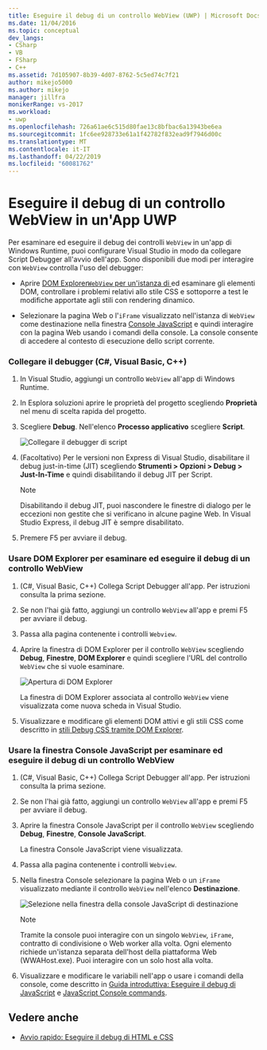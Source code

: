 ```yaml
---
title: Eseguire il debug di un controllo WebView (UWP) | Microsoft Docs
ms.date: 11/04/2016
ms.topic: conceptual
dev_langs:
- CSharp
- VB
- FSharp
- C++
ms.assetid: 7d105907-8b39-4d07-8762-5c5ed74c7f21
author: mikejo5000
ms.author: mikejo
manager: jillfra
monikerRange: vs-2017
ms.workload:
- uwp
ms.openlocfilehash: 726a61ae6c515d80fae13c8bfbac6a13943be6ea
ms.sourcegitcommit: 1fc6ee928733e61a1f42782f832ead9f7946d00c
ms.translationtype: MT
ms.contentlocale: it-IT
ms.lasthandoff: 04/22/2019
ms.locfileid: "60081762"
---
```

# <a name="debug-a-webview-control-in-a-uwp-app"></a>Eseguire il debug di un controllo WebView in un'App UWP

 Per esaminare ed eseguire il debug dei controlli `WebView` in un'app di Windows Runtime, puoi configurare Visual Studio in modo da collegare Script Debugger all'avvio dell'app. Sono disponibili due modi per interagire con `WebView` controlla l'uso del debugger:

- Aprire [DOM Explorer`WebView` per un'istanza di ](../debugger/quickstart-debug-html-and-css.md) ed esaminare gli elementi DOM, controllare i problemi relativi allo stile CSS e sottoporre a test le modifiche apportate agli stili con rendering dinamico.

- Selezionare la pagina Web o l'`iFrame` visualizzato nell'istanza di `WebView` come destinazione nella finestra [Console JavaScript](../debugger/javascript-console-commands.md) e quindi interagire con la pagina Web usando i comandi della console. La console consente di accedere al contesto di esecuzione dello script corrente.

### <a name="attach-the-debugger-c-visual-basic-c"></a>Collegare il debugger (C#, Visual Basic, C++)

1. In Visual Studio, aggiungi un controllo `WebView` all'app di Windows Runtime.

2. In Esplora soluzioni aprire le proprietà del progetto scegliendo **Proprietà** nel menu di scelta rapida del progetto.

3. Scegliere **Debug**. Nell'elenco **Processo applicativo** scegliere **Script**.

     ![Collegare il debugger di script](../debugger/media/js_dom_webview_script_debugger.png "JS_DOM_WebView_Script_Debugger")

4. (Facoltativo) Per le versioni non Express di Visual Studio, disabilitare il debug just-in-time (JIT) scegliendo **Strumenti > Opzioni > Debug > Just-In-Time** e quindi disabilitando il debug JIT per Script.

    > [!NOTE]
    >  Disabilitando il debug JIT, puoi nascondere le finestre di dialogo per le eccezioni non gestite che si verificano in alcune pagine Web. In Visual Studio Express, il debug JIT è sempre disabilitato.

5. Premere F5 per avviare il debug.

### <a name="use-the-dom-explorer-to-inspect-and-debug-a-webview-control"></a>Usare DOM Explorer per esaminare ed eseguire il debug di un controllo WebView

1. (C#, Visual Basic, C++) Collega Script Debugger all'app. Per istruzioni consulta la prima sezione.

2. Se non l'hai già fatto, aggiungi un controllo `WebView` all'app e premi F5 per avviare il debug.

3. Passa alla pagina contenente i controlli `Webview`.

4. Aprire la finestra di DOM Explorer per il controllo `WebView` scegliendo **Debug**, **Finestre**, **DOM Explorer** e quindi scegliere l'URL del controllo `WebView` che si vuole esaminare.

     ![Apertura di DOM Explorer](../debugger/media/js_dom_webview.png "JS_DOM_WebView")

     La finestra di DOM Explorer associata al controllo `WebView` viene visualizzata come nuova scheda in Visual Studio.

5. Visualizzare e modificare gli elementi DOM attivi e gli stili CSS come descritto in [stili Debug CSS tramite DOM Explorer](/visualstudio/debugger/quickstart-debug-html-and-css).

### <a name="use-the-javascript-console-window-to-inspect-and-debug-a-webview-control"></a>Usare la finestra Console JavaScript per esaminare ed eseguire il debug di un controllo WebView

1. (C#, Visual Basic, C++) Collega Script Debugger all'app. Per istruzioni consulta la prima sezione.

2. Se non l'hai già fatto, aggiungi un controllo `WebView` all'app e premi F5 per avviare il debug.

3. Aprire la finestra Console JavaScript per il controllo `WebView` scegliendo **Debug**, **Finestre**, **Console JavaScript**.

     La finestra Console JavaScript viene visualizzata.

4. Passa alla pagina contenente i controlli `Webview`.

5. Nella finestra Console selezionare la pagina Web o un `iFrame` visualizzato mediante il controllo `WebView` nell'elenco **Destinazione**.

     ![Selezione nella finestra della console JavaScript di destinazione](../debugger/media/js_console_target.png "JS_Console_Target")

    > [!NOTE]
    >  Tramite la console puoi interagire con un singolo `WebView`, `iFrame`, contratto di condivisione o Web worker alla volta. Ogni elemento richiede un'istanza separata dell'host della piattaforma Web (WWAHost.exe). Puoi interagire con un solo host alla volta.

6. Visualizzare e modificare le variabili nell'app o usare i comandi della console, come descritto in [Guida introduttiva: Eseguire il debug di JavaScript](../debugger/quickstart-debug-javascript-using-the-console.md) e [JavaScript Console commands](../debugger/javascript-console-commands.md).

## <a name="see-also"></a>Vedere anche

- [Avvio rapido: Eseguire il debug di HTML e CSS](../debugger/quickstart-debug-html-and-css.md)